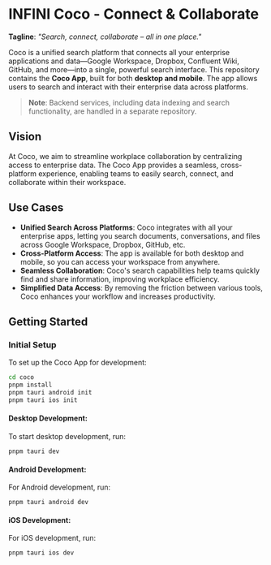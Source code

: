 # INFINI Coco - Connect & Collaborate

**Tagline**: _"Search, connect, collaborate – all in one place."_

Coco is a unified search platform that connects all your enterprise applications and data—Google Workspace, Dropbox, Confluent Wiki, GitHub, and more—into a single, powerful search interface. This repository contains the **Coco App**, built for both **desktop and mobile**. The app allows users to search and interact with their enterprise data across platforms.

> **Note**: Backend services, including data indexing and search functionality, are handled in a separate repository.

## Vision

At Coco, we aim to streamline workplace collaboration by centralizing access to enterprise data. The Coco App provides a seamless, cross-platform experience, enabling teams to easily search, connect, and collaborate within their workspace.

## Use Cases

- **Unified Search Across Platforms**: Coco integrates with all your enterprise apps, letting you search documents, conversations, and files across Google Workspace, Dropbox, GitHub, etc.
- **Cross-Platform Access**: The app is available for both desktop and mobile, so you can access your workspace from anywhere.
- **Seamless Collaboration**: Coco's search capabilities help teams quickly find and share information, improving workplace efficiency.
- **Simplified Data Access**: By removing the friction between various tools, Coco enhances your workflow and increases productivity.

## Getting Started

### Initial Setup

To set up the Coco App for development:

```bash
cd coco
pnpm install
pnpm tauri android init
pnpm tauri ios init
```

#### Desktop Development:

To start desktop development, run:

```
pnpm tauri dev
```

#### Android Development:

For Android development, run:

```
pnpm tauri android dev
```

#### iOS Development:

For iOS development, run:
```
pnpm tauri ios dev
```
